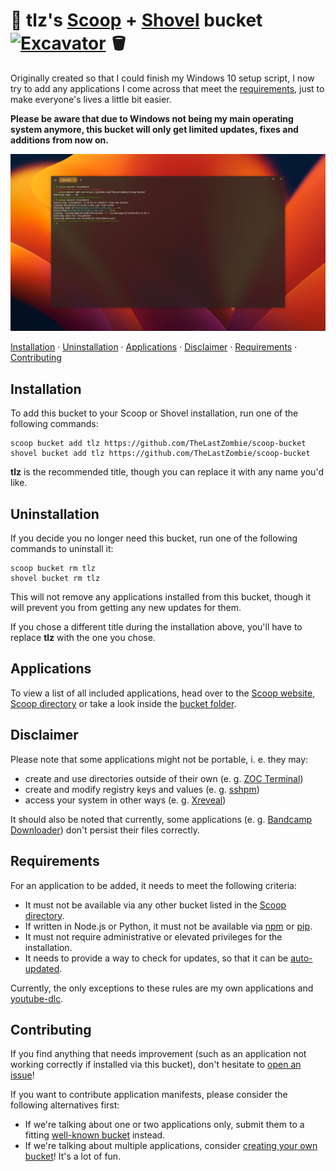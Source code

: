 # 🧟 tlz's [Scoop](https://scoop.sh/) + [Shovel](https://shovel.ash258.com/) bucket [![Excavator](https://github.com/TheLastZombie/scoop-bucket/actions/workflows/schedule.yml/badge.svg)](https://github.com/TheLastZombie/scoop-bucket/actions/workflows/schedule.yml) 🪣

Originally created so that I could finish my Windows 10 setup script, I now try to add any applications I come across that meet the [requirements](#requirements), just to make everyone's lives a little bit easier.

**Please be aware that due to Windows not being my main operating system anymore, this bucket will only get limited updates, fixes and additions from now on.**

![](screenshot.png)

[Installation](#installation) · [Uninstallation](#uninstallation) · [Applications](#applications) · [Disclaimer](#disclaimer) · [Requirements](#requirements) · [Contributing](#contributing)

## Installation

To add this bucket to your Scoop or Shovel installation, run one of the following commands:

```
scoop bucket add tlz https://github.com/TheLastZombie/scoop-bucket
shovel bucket add tlz https://github.com/TheLastZombie/scoop-bucket
```

**tlz** is the recommended title, though you can replace it with any name you'd like.

## Uninstallation

If you decide you no longer need this bucket, run one of the following commands to uninstall it:

```
scoop bucket rm tlz
shovel bucket rm tlz
```

This will not remove any applications installed from this bucket, though it will prevent you from getting any new updates for them.

If you chose a different title during the installation above, you'll have to replace **tlz** with the one you chose.

## Applications

To view a list of all included applications, head over to the [Scoop website](https://scoop.sh/#/apps?q=%22https%3A%2F%2Fgithub.com%2FTheLastZombie%2Fscoop-bucket%22&s=1&d=0&o=false), [Scoop directory](https://rasa.github.io/scoop-directory/by-bucket#TheLastZombie_scoop-bucket) or take a look inside the [bucket folder](https://github.com/TheLastZombie/scoop-bucket/tree/master/bucket).

## Disclaimer

Please note that some applications might not be portable, i. e. they may:

- create and use directories outside of their own (e. g. [ZOC Terminal](https://www.emtec.com/zoc/))
- create and modify registry keys and values (e. g. [sshpm](https://thelastzombie.github.io/sshpm/))
- access your system in other ways (e. g. [Xreveal](https://yubsoft.com/xreveal/))

It should also be noted that currently, some applications (e. g. [Bandcamp Downloader](https://github.com/Otiel/BandcampDownloader)) don't persist their files correctly.

## Requirements

For an application to be added, it needs to meet the following criteria:

- It must not be available via any other bucket listed in the [Scoop directory](https://rasa.github.io/scoop-directory/by-bucket).
- If written in Node.js or Python, it must not be available via [npm](https://www.npmjs.com/) or [pip](https://pip.pypa.io/).
- It must not require administrative or elevated privileges for the installation.
- It needs to provide a way to check for updates, so that it can be [auto-updated](https://github.com/marketplace/actions/bucket-minion).

Currently, the only exceptions to these rules are my own applications and [youtube-dlc](https://blackjack4494.github.io/yt-dlc/).

## Contributing

If you find anything that needs improvement (such as an application not working correctly if installed via this bucket), don't hesitate to [open an issue](https://github.com/TheLastZombie/scoop-bucket/issues/new)!

If you want to contribute application manifests, please consider the following alternatives first:

- If we're talking about one or two applications only, submit them to a fitting [well-known bucket](https://github.com/lukesampson/scoop/blob/master/buckets.json) instead.
- If we're talking about multiple applications, consider [creating your own bucket](https://github.com/lukesampson/scoop/wiki/Buckets#creating-your-own-bucket)! It's a lot of fun.
